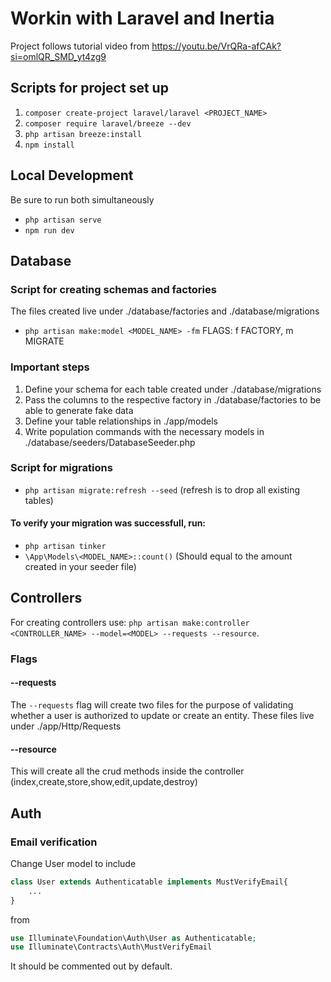 # Workin with Laravel and Inertia
Project follows tutorial video from https://youtu.be/VrQRa-afCAk?si=omlQR_SMD_yt4zg9

## Scripts for project set up

1. `composer create-project laravel/laravel <PROJECT_NAME>`
2. `composer require laravel/breeze --dev`
3. `php artisan breeze:install`
4. `npm install`

## Local Development
Be sure to run both simultaneously
- `php artisan serve`
- `npm run dev`

## Database
### Script for creating schemas and factories
The files created live under ./database/factories and ./database/migrations
- `php artisan make:model <MODEL_NAME> -fm` FLAGS: f FACTORY, m MIGRATE
### Important steps
1. Define your schema for each table created under ./database/migrations
2. Pass the columns to the respective factory in ./database/factories to be able to generate fake data
3. Define your table relationships in ./app/models
4. Write population commands with the necessary models in ./database/seeders/DatabaseSeeder.php

### Script for migrations
- `php artisan migrate:refresh --seed` (refresh is to drop all existing tables)

#### To verify your migration was successfull, run:
- `php artisan tinker`
- `\App\Models\<MODEL_NAME>::count()` (Should equal to the amount created in your seeder file)

## Controllers
For creating controllers use:
 `php artisan make:controller <CONTROLLER_NAME> --model=<MODEL> --requests --resource`.
 ### Flags
 #### --requests
 The `--requests` flag will create two files for the purpose of validating whether a user is authorized to update or create an entity. These files live under ./app/Http/Requests
 #### --resource
 This will create all the crud methods inside the controller (index,create,store,show,edit,update,destroy)

## Auth
### Email verification

Change User model to include
```php 
class User extends Authenticatable implements MustVerifyEmail{
    ...
}
``` 
from 
```php
use Illuminate\Foundation\Auth\User as Authenticatable;
use Illuminate\Contracts\Auth\MustVerifyEmail
```
It should be commented out by default.